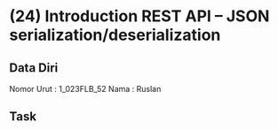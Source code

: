 # (24) Introduction REST API – JSON serialization/deserialization

## Data Diri

Nomor Urut : 1_023FLB_52
Nama : Ruslan

## Task
